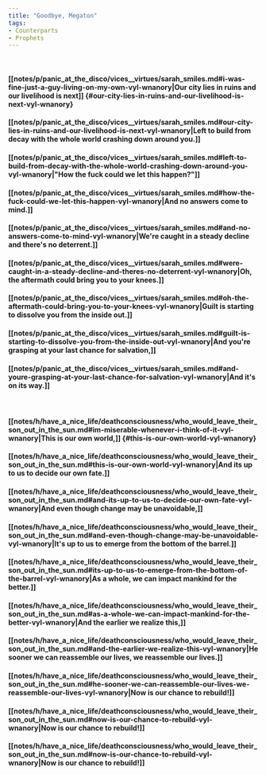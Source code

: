```yaml
---
title: "Goodbye, Megaton"
tags:
- Counterparts
- Prophets
---
```

&nbsp;
#### [[notes/p/panic_at_the_disco/vices__virtues/sarah_smiles.md#i-was-fine-just-a-guy-living-on-my-own-vyl-wnanory|Our city lies in ruins and our livelihood is next]] {#our-city-lies-in-ruins-and-our-livelihood-is-next-vyl-wnanory}
#### [[notes/p/panic_at_the_disco/vices__virtues/sarah_smiles.md#our-city-lies-in-ruins-and-our-livelihood-is-next-vyl-wnanory|Left to build from decay with the whole world crashing down around you.]]
#### [[notes/p/panic_at_the_disco/vices__virtues/sarah_smiles.md#left-to-build-from-decay-with-the-whole-world-crashing-down-around-you-vyl-wnanory|"How the fuck could we let this happen?"]]
#### [[notes/p/panic_at_the_disco/vices__virtues/sarah_smiles.md#how-the-fuck-could-we-let-this-happen-vyl-wnanory|And no answers come to mind.]]
#### [[notes/p/panic_at_the_disco/vices__virtues/sarah_smiles.md#and-no-answers-come-to-mind-vyl-wnanory|We're caught in a steady decline and there's no deterrent.]]
#### [[notes/p/panic_at_the_disco/vices__virtues/sarah_smiles.md#were-caught-in-a-steady-decline-and-theres-no-deterrent-vyl-wnanory|Oh, the aftermath could bring you to your knees.]]
#### [[notes/p/panic_at_the_disco/vices__virtues/sarah_smiles.md#oh-the-aftermath-could-bring-you-to-your-knees-vyl-wnanory|Guilt is starting to dissolve you from the inside out.]]
#### [[notes/p/panic_at_the_disco/vices__virtues/sarah_smiles.md#guilt-is-starting-to-dissolve-you-from-the-inside-out-vyl-wnanory|And you're grasping at your last chance for salvation,]]
#### [[notes/p/panic_at_the_disco/vices__virtues/sarah_smiles.md#and-youre-grasping-at-your-last-chance-for-salvation-vyl-wnanory|And it's on its way.]]
&nbsp;
#### [[notes/h/have_a_nice_life/deathconsciousness/who_would_leave_their_son_out_in_the_sun.md#im-miserable-whenever-i-think-of-it-vyl-wnanory|This is our own world,]] {#this-is-our-own-world-vyl-wnanory}
#### [[notes/h/have_a_nice_life/deathconsciousness/who_would_leave_their_son_out_in_the_sun.md#this-is-our-own-world-vyl-wnanory|And its up to us to decide our own fate.]]
#### [[notes/h/have_a_nice_life/deathconsciousness/who_would_leave_their_son_out_in_the_sun.md#and-its-up-to-us-to-decide-our-own-fate-vyl-wnanory|And even though change may be unavoidable,]]
#### [[notes/h/have_a_nice_life/deathconsciousness/who_would_leave_their_son_out_in_the_sun.md#and-even-though-change-may-be-unavoidable-vyl-wnanory|It's up to us to emerge from the bottom of the barrel.]]
#### [[notes/h/have_a_nice_life/deathconsciousness/who_would_leave_their_son_out_in_the_sun.md#its-up-to-us-to-emerge-from-the-bottom-of-the-barrel-vyl-wnanory|As a whole, we can impact mankind for the better.]]
#### [[notes/h/have_a_nice_life/deathconsciousness/who_would_leave_their_son_out_in_the_sun.md#as-a-whole-we-can-impact-mankind-for-the-better-vyl-wnanory|And the earlier we realize this,]]
#### [[notes/h/have_a_nice_life/deathconsciousness/who_would_leave_their_son_out_in_the_sun.md#and-the-earlier-we-realize-this-vyl-wnanory|He sooner we can reassemble our lives, we reassemble our lives.]]
#### [[notes/h/have_a_nice_life/deathconsciousness/who_would_leave_their_son_out_in_the_sun.md#he-sooner-we-can-reassemble-our-lives-we-reassemble-our-lives-vyl-wnanory|Now is our chance to rebuild!]]
#### [[notes/h/have_a_nice_life/deathconsciousness/who_would_leave_their_son_out_in_the_sun.md#now-is-our-chance-to-rebuild-vyl-wnanory|Now is our chance to rebuild!]]
#### [[notes/h/have_a_nice_life/deathconsciousness/who_would_leave_their_son_out_in_the_sun.md#now-is-our-chance-to-rebuild-vyl-wnanory|Now is our chance to rebuild!]]
